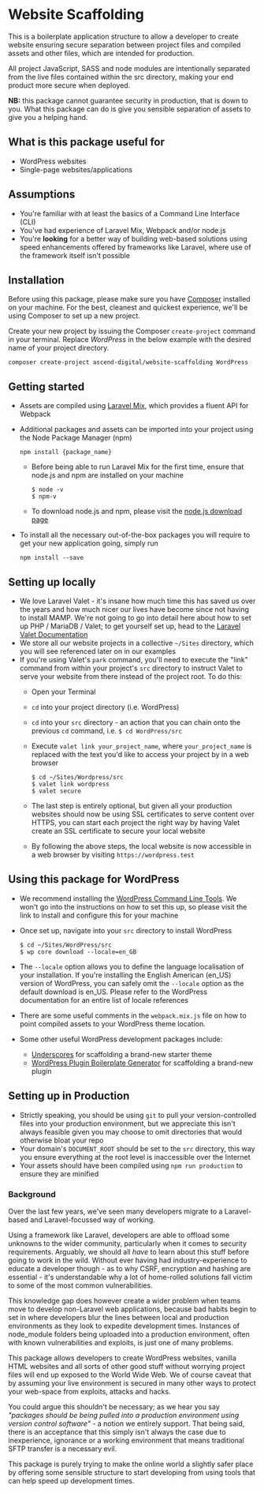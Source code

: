 # Website Scaffolding

This is a boilerplate application structure to allow a developer to create website ensuring secure separation between project files and compiled assets and other files, which are intended for production.

All project JavaScript, SASS and node modules are intentionally separated from the live files contained within the src directory, making your end product more secure when deployed.

**NB:** this package cannot guarantee security in production, that is down to you. What this package can do is give you sensible separation of assets to give you a helping hand.


## What is this package useful for

* WordPress websites
* Single-page websites/applications


## Assumptions

* You're familiar with at least the basics of a Command Line Interface (CLI)
* You've had experience of Laravel Mix, Webpack and/or node.js
* You're **looking** for a better way of building web-based solutions using speed enhancements offered by frameworks like Laravel, where use of the framework itself isn't possible


## Installation

Before using this package, please make sure you have [Composer](https://getcomposer.org/) installed on your machine. For the best, cleanest and quickest experience, we'll be using Composer to set up a new project.

Create your new project by issuing the Composer `create-project` command in your terminal. Replace _WordPress_ in the below example with the desired name of your project directory.

```
composer create-project ascend-digital/website-scaffolding WordPress
```


## Getting started

* Assets are compiled using [Laravel Mix](https://laravel.com/docs/master/mix), which provides a fluent API for Webpack
* Additional packages and assets can be imported into your project using the Node Package Manager (npm)

  ```
  npm install {package_name}
  ```

    * Before being able to run Laravel Mix for the first time, ensure that node.js and npm are installed on your machine

      ```
      $ node -v
      $ npm-v
      ```

    * To download node.js and npm, please visit the [node.js download page](https://nodejs.org/download/)
* To install all the necessary out-of-the-box packages you will require to get your new application going, simply run

  ```
  npm install --save
  ```


## Setting up locally

* We love Laravel Valet - it's insane how much time this has saved us over the years and how much nicer our lives have become since not having to install MAMP. We're not going to go into detail here about how to set up PHP / MariaDB / Valet; to get yourself set up, head to the [Laravel Valet Documentation](https://laravel.com/docs/master/valet)
* We store all our website projects in a collective `~/Sites` directory, which you will see referenced later on in our examples
* If you're using Valet's `park` command, you'll need to execute the "link" command from within your project's `src` directory to instruct Valet to serve your website from there instead of the project root. To do this:
    * Open your Terminal
    * `cd` into your project directory (i.e. WordPress)
    * `cd` into your `src` directory - an action that you can chain onto the previous `cd` command, i.e. `$ cd WordPress/src`
    * Execute `valet link your_project_name`, where `your_project_name` is replaced with the text you'd like to access your project by in a web browser

        ```
        $ cd ~/Sites/Wordpress/src
        $ valet link wordpress
        $ valet secure
        ```

    * The last step is entirely optional, but given all your production websites should now be using SSL certificates to serve content over HTTPS, you can start each project the right way by having Valet create an SSL certificate to secure your local website
    * By following the above steps, the local website is now accessible in a web browser by visiting `https://wordpress.test`


## Using this package for WordPress

* We recommend installing the [WordPress Command Line Tools](https://wp-cli.org). We won't go into the instructions on how to set this up, so please visit the link to install and configure this for your machine
* Once set up, navigate into your `src` directory to install WordPress

    ```
    $ cd ~/Sites/WordPress/src
    $ wp core download --locale=en_GB
    ```

* The `--locale` option allows you to define the language localisation of your installation. If you're installing the English American (en\_US) version of WordPress, you can safely omit the `--locale` option as the default download is en\_US. Please refer to the WordPress documentation for an entire list of locale references
* There are some useful comments in the `webpack.mix.js` file on how to point compiled assets to your WordPress theme location.
* Some other useful WordPress development packages include:
    * [Underscores](https://underscores.me) for scaffolding a brand-new starter theme
    * [WordPress Plugin Boilerplate Generator](https://wppb.me) for scaffolding a brand-new plugin


## Setting up in Production

* Strictly speaking, you should be using `git` to pull your version-controlled files into your production environment, but we appreciate this isn't always feasible given you may choose to omit directories that would otherwise bloat your repo
* Your domain's `DOCUMENT_ROOT` should be set to the `src` directory, this way you ensure everything at the root level is inaccessible over the Internet
* Your assets should have been compiled using `npm run production` to ensure they are minified


### Background

Over the last few years, we've seen many developers migrate to a Laravel-based and Laravel-focussed way of working.

Using a framework like Laravel, developers are able to offload some unknowns to the wider community, particularly when it comes to security requirements. Arguably, we should all _have_ to learn about this stuff before going to work in the wild. Without ever having had industry-experience to educate a developer though - as to why CSRF, encryption and hashing are essential - it's understandable why a lot of home-rolled solutions fall victim to some of the most common vulnerabilities.

This knowledge gap does however create a wider problem when teams move to develop non-Laravel web applications, because bad habits begin to set in where developers blur the lines between local and production environments as they look to expedite development times. Instances of node_module folders being uploaded into a production environment, often with known vulnerabilities and exploits, is just one of many problems.

This package allows developers to create WordPress websites, vanilla HTML websites and all sorts of other good stuff without worrying project files will end up exposed to the World Wide Web. We of course caveat that by assuming your live environment is secured in many other ways to protect your web-space from exploits, attacks and hacks.

You could argue this shouldn't be necessary; as we hear you say _"packages should be being pulled into a production environment using version control software"_ - a notion we entirely support. That being said, there is an acceptance that this simply isn't always the case due to inexperience, ignorance or a working environment that means traditional SFTP transfer is a necessary evil.

This package is purely trying to make the online world a slightly safer place by offering some sensible structure to start developing from using tools that can help speed up development times.
